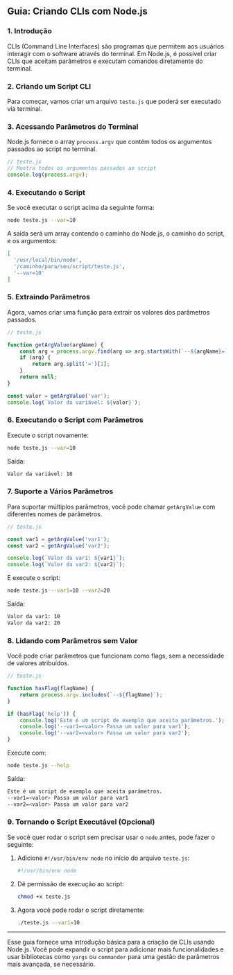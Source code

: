 ## Guia: Criando CLIs com Node.js

### 1. Introdução

CLIs (Command Line Interfaces) são programas que permitem aos usuários interagir com o software através do terminal. Em
Node.js, é possível criar CLIs que aceitam parâmetros e executam comandos diretamente do terminal.

### 2. Criando um Script CLI

Para começar, vamos criar um arquivo `teste.js` que poderá ser executado via terminal.

### 3. Acessando Parâmetros do Terminal

Node.js fornece o array `process.argv` que contém todos os argumentos passados ao script no terminal.

```javascript
// teste.js
// Mostra todos os argumentos passados ao script
console.log(process.argv);
```

### 4. Executando o Script

Se você executar o script acima da seguinte forma:

```bash
node teste.js --var=10
```

A saída será um array contendo o caminho do Node.js, o caminho do script, e os argumentos:

```bash
[
  '/usr/local/bin/node',
  '/caminho/para/seu/script/teste.js',
  '--var=10'
]
```

### 5. Extraindo Parâmetros

Agora, vamos criar uma função para extrair os valores dos parâmetros passados.

```javascript
// teste.js

function getArgValue(argName) {
    const arg = process.argv.find(arg => arg.startsWith(`--${argName}=`));
    if (arg) {
        return arg.split('=')[1];
    }
    return null;
}

const valor = getArgValue('var');
console.log(`Valor da variável: ${valor}`);
```

### 6. Executando o Script com Parâmetros

Execute o script novamente:

```bash
node teste.js --var=10
```

Saída:

```bash
Valor da variável: 10
```

### 7. Suporte a Vários Parâmetros

Para suportar múltiplos parâmetros, você pode chamar `getArgValue` com diferentes nomes de parâmetros.

```javascript
// teste.js

const var1 = getArgValue('var1');
const var2 = getArgValue('var2');

console.log(`Valor da var1: ${var1}`);
console.log(`Valor da var2: ${var2}`);
```

E execute o script:

```bash
node teste.js --var1=10 --var2=20
```

Saída:

```bash
Valor da var1: 10
Valor da var2: 20
```

### 8. Lidando com Parâmetros sem Valor

Você pode criar parâmetros que funcionam como flags, sem a necessidade de valores atribuídos.

```javascript
// teste.js

function hasFlag(flagName) {
    return process.argv.includes(`--${flagName}`);
}

if (hasFlag('help')) {
    console.log('Este é um script de exemplo que aceita parâmetros.');
    console.log('--var1=<valor> Passa um valor para var1');
    console.log('--var2=<valor> Passa um valor para var2');
}
```

Execute com:

```bash
node teste.js --help
```

Saída:

```bash
Este é um script de exemplo que aceita parâmetros.
--var1=<valor> Passa um valor para var1
--var2=<valor> Passa um valor para var2
```

### 9. Tornando o Script Executável (Opcional)

Se você quer rodar o script sem precisar usar o `node` antes, pode fazer o seguinte:

1. Adicione `#!/usr/bin/env node` no início do arquivo `teste.js`:

    ```javascript
    #!/usr/bin/env node
    ```

2. Dê permissão de execução ao script:

    ```bash
    chmod +x teste.js
    ```

3. Agora você pode rodar o script diretamente:

    ```bash
    ./teste.js --var1=10
    ```

---

Esse guia fornece uma introdução básica para a criação de CLIs usando Node.js. Você pode expandir o script para
adicionar mais funcionalidades e usar bibliotecas como `yargs` ou `commander` para uma gestão de parâmetros mais
avançada, se necessário.